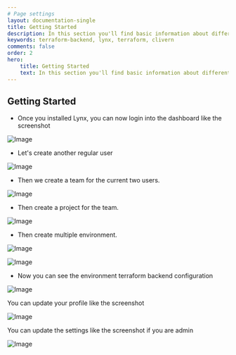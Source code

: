 ```yaml
---
# Page settings
layout: documentation-single
title: Getting Started
description: In this section you'll find basic information about different components inside lynx dashboard
keywords: terraform-backend, lynx, terraform, clivern
comments: false
order: 2
hero:
    title: Getting Started
    text: In this section you'll find basic information about different components inside lynx dashboard
---
```


## Getting Started

- Once you installed Lynx, you can now login into the dashboard like the screenshot

![Image](/assets/images/login_page.png)


- Let's create another regular user

![Image](/assets/images/add_user_page.png)


- Then we create a team for the current two users.

![Image](/assets/images/add_team_page.png)


- Then create a project for the team.

![Image](/assets/images/add_project_page.png)


- Then create multiple environment.

![Image](/assets/images/add_env_page_1.png)

![Image](/assets/images/add_env_page_2.png)


- Now you can see the environment terraform backend configuration

![Image](/assets/images/show_env_page.png)


You can update your profile like the screenshot

![Image](/assets/images/profile_page.png)


You can update the settings like the screenshot if you are admin

![Image](/assets/images/settings_page.png)
